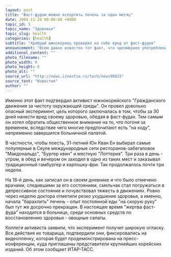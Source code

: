 ```yaml
---
layout: post
title: "Фаст-фудом можно испортить печень за один месяц"
date: 2004-11-24 00:00:00 +0000
topic_id: 5
topic_name: "Здоровье"
topic_slug: health
categories: [health]
subtitle: "Храбрый южнокореец проверил на себе вред от фаст-фудов"
announcement: "Всем давно известен тот факт, что чрезмерное употребление алкоголя плохо сказывается на состоянии здоровья. Особенно страдает печень. Однако не многие знают, что даже убежденный трезвенник может довести до плачевного состояния этот ценный орган просто ежедневно обедая в ресторанах быстрого питания, или, проще говоря, в забегаловках. Причем на это потребуется меньше месяца."
additional_content: ""
photo_filename: ""
photo_width: 0
photo_height: 0
photo_alt: ""
source_url: "http://news.izvestia.ru/tech/news90815"
source_text: "Известия"
author: ""
---
```

Именно этот факт подтвердил активист южнокорейского "Гражданского движения за чистоту окружающей среды". Он провел довольно опасный эксперимент, цель которого заключалась в том, чтобы за 30 дней нанести вред своему здоровью, обедая в фаст-фудах. Тем самым он хотел обратить общественное внимание на то, что погоня за временем, вследствие чего многие предпочитают есть "на ходу", непременно завершится больничной палатой.

В частности, чтобы поесть, 31-летний Юн Кван Ен выбирал самые популярные в Сеуле международные сети ресторанов-забегаловок "Макдональдс", "Бургер квин" и местную "Лоттериа". Три раза в день - утром, в обед и вечером он заходил в одно из таких мест и заказывал традиционный гамбургер и картошку-фри. Так продолжалось почти три недели.

На 18-й день, как записал он в своем дневнике и что было отмечено врачами, следившими за его состоянием, смельчак стал погружаться в депрессивное состояние и почувствовал тяжесть в движениях. Ровно через неделю доктора отметили резко ухудшение здоровья, а именно, начала "барахлить" печень - опыт постоянной еды "на скорую руку" был тут же досрочно прекращен. В настоящее время "жертва фаст-фуда" находится в больнице, среди основных средств по восстановлению здоровья - овощные салаты.

Коллеги активиста заявили, что эксперимент получит широкую огласку. Все действия их товарища, подтвердили они, фиксировались на видеопленку, которая будет продемонстрирована на пресс-конференции, куда приглашены представители крупнейших корейских изданий. Об этом сообщает ИТАР-ТАСС.
